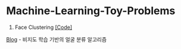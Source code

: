 # Machine-Learning-Toy-Problems

1. Face Clustering  [[Code]]([https://github.com/woodongk/Machine-Learning-Toy-Problems/blob/master/01.%20Face%20Clustering/Face%20Clustering.ipynb](https://github.com/woodongk/Machine-Learning-Toy-Problems/blob/master/01.%20Face%20Clustering/Face%20Clustering.ipynb)) 

[Blog](https://velog.io/@woodong/Face-Clustering)
    - 비지도 학습 기반의 얼굴 분류 알고리즘
    
<!--stackedit_data:
eyJoaXN0b3J5IjpbMTU5ODkwNzExXX0=
-->